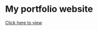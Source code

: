 # My portfolio website
[Click here to view](https://isaacmensahtwum.github.io/DataAnalyst.github.io/)
